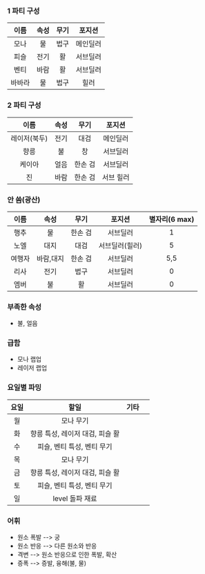 ### 1 파티 구성
|이름|속성|무기|포지션|
|:--:|:--:|:--:|:--:|
|모나|물|법구|메인딜러|
|피슬|전기|활|서브딜러|
|벤티|바람|활|서브딜러|
|바바라|물|법구|힐러|
### 2 파티 구성
|이름|속성|무기|포지션|
|:--:|:--:|:--:|:--:|
|레이저(북두)|전기|대검|메인딜러|
|향릉|불|창|서브딜러|
|케이아|얼음|한손 검|서브딜러|
|진|바람|한손 검|서브 힐러|
### 안 씀(광산)
|이름|속성|무기|포지션|별자리(6 max)|
|:--:|:--:|:--:|:--:|:--:|
|행추|물|한손 검|서브딜러|1|
|노엘|대지|대검|서브딜러(힐러)|5|
|여행자|바람,대지|한손 검|서브딜러|5,5|
|리사|전기|법구|서브딜러|0|
|엠버|불|활|서브딜러|0|
### 부족한 속성
- 불, 얼음
### 급함
- 모나 랩업
- 레이저 랩업
### 요일별 파밍
|요일|할일|기타||
|:--:|:--:|:--:|:--:|
|월|모나 무기|||
|화|향릉 특성, 레이저 대검, 피슬 활|||
|수|피슬, 벤티 특성, 벤티 무기|||
|목|모나 무기|||
|금|향릉 특성, 레이저 대검, 피슬 활|||
|토|피슬, 벤티 특성, 벤티 무기|||
|일|level 돌파 재료|||

### 어휘
- 원소 폭발 --> 궁
- 원소 반응 --> 다른 원소와 반응
- 격변 --> 원소 반응으로 인한 폭발, 확산
- 증폭 --> 증발, 융해(불, 물)